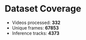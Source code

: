 # Dataset Coverage

* Videos processed: **332**
* Unique frames: **67853**
* Inference tracks: **4373**
